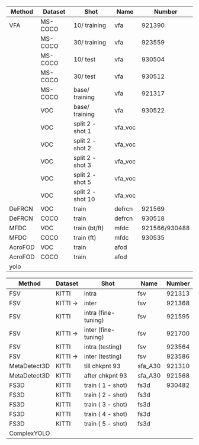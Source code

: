 | Method  | Dataset | Shot | Name | Number |
| ------------- | ------------- | ------------- | ------------- | ------------- |
| VFA | MS-COCO  | 10/ training | vfa | 921390 | 
|   | MS-COCO  | 30/ training | vfa | 923559  |
|   | MS-COCO  | 10/ test | vfa | 930504 |
|   | MS-COCO  | 30/ test | vfa | 930512 |
|   | MS-COCO  | base/ training | vfa | 921317 |
|   | VOC  | base/ training | vfa | 930522 |
| | VOC | split 2 - shot 1 | vfa_voc | |
| | VOC | split 2 - shot 2 | vfa_voc | |
| | VOC | split 2 - shot 3 | vfa_voc | |
| | VOC | split 2 - shot 5 | vfa_voc | |
| | VOC | split 2 - shot 10 | vfa_voc | |
| DeFRCN | VOC | train | defrcn | 921569 |
| DeFRCN | COCO | train | defrcn | 930518 |
| MFDC | VOC | train (bt/ft) |  mfdc | 921566/930488 |
| MFDC | COCO | train (ft) |  mfdc | 930535 |
| AcroFOD | VOC | train | afod |  |
| AcroFOD | COCO | train | afod |  |
| yolo | | | |




| Method  | Dataset | Shot | Name | Number |
| ------------- | ------------- | ------------- | ------------- | ------------- |
| FSV | KITTI | intra | fsv | 921313|
| FSV | KITTI ->  | inter | fsv | 921368|
| FSV | KITTI | intra (fine-tuning) | fsv | 921595|
| FSV | KITTI ->  | inter (fine-tuning) | fsv | 921700 |
| FSV | KITTI | intra (testing) | fsv | 923564 |
| FSV | KITTI ->  | inter (testing) | fsv | 923586 |
| MetaDetect3D | KITTI | till chkpnt 93 | sfa_A30 | 921310 |
| MetaDetect3D | KITTI | after chkpnt 93 | sfa_A30 | 921568 |
| FS3D | KITTI | train ( 1 - shot) | fs3d | 930482 |
| FS3D | KITTI | train ( 2 - shot) | fs3d |  |
| FS3D | KITTI | train ( 3 - shot) | fs3d |  |
| FS3D | KITTI | train ( 4 - shot) | fs3d |  |
| FS3D | KITTI | train ( 5 - shot) | fs3d |  |
| ComplexYOLO ||||



